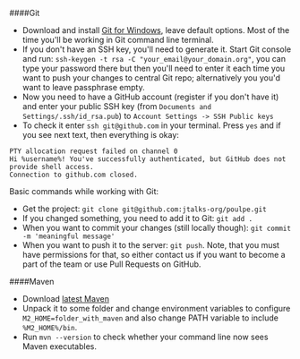 ####Git
- Download and install [Git for Windows](http://msysgit.github.com), leave default options. Most of the time you'll be working in Git command line terminal.
- If you don't have an SSH key, you'll need to generate it. Start Git console and run: `ssh-keygen -t rsa -C "your_email@your_domain.org"`, you can type your password there but then you'll need to enter it each time you want to push your changes to central Git repo; alternatively you you'd want to leave passphrase empty.
- Now you need to have a GitHub account (register if you don't have it) and enter your public SSH key (from `Documents and Settings/.ssh/id_rsa.pub`) to `Account Settings -> SSH Public keys`
- To check it enter `ssh git@github.com` in your terminal. Press `yes` and if you see next text, then everything is okay:
```
PTY allocation request failed on channel 0
Hi %username%! You've successfully authenticated, but GitHub does not provide shell access.
Connection to github.com closed.
```

Basic commands while working with Git:
 - Get the project: `git clone git@github.com:jtalks-org/poulpe.git`
 - If you changed something, you need to add it to Git: `git add .`
 - When you want to commit your changes (still locally though): `git commit -m 'meaningful message'`
 - When you want to push it to the server: `git push`. Note, that you must have permissions for that, so either contact us if you want to become a part of the team or use Pull Requests on GitHub.

####Maven
 - Download [latest Maven](http://maven.apache.org/download.cgi)
 - Unpack it to some folder and change environment variables to configure `M2_HOME=folder_with_maven` and also change PATH variable to include `%M2_HOME%/bin`.
 - Run `mvn --version` to check whether your command line now sees Maven executables.